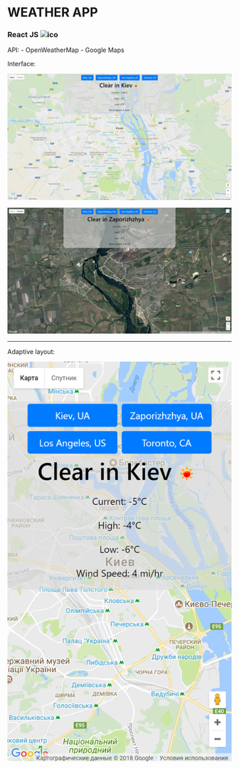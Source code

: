 <h1>WEATHER APP</h1>

<h3>React JS <img src="public/favicon.ico" width="32" height="32" alt="ico"></h3>

API:  - OpenWeatherMap
      - Google Maps

Interface:
<p>
	<img src="Screenshots/Intefrace1.jpg" alt="1">
</p>

<p>
	<img src="Screenshots/Interface2.jpg" alt="2">
</p>

<hr>

Adaptive layout:
<p>
	<img src="Screenshots/Mobile.png" alt="">
</p>

